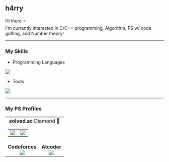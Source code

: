 ## h4rry
Hi there ⭐  
I'm currently interested in C/C++ programming, Algorithm, PS w/ code golfing, and Number theory!  
___
### My Skills
* Programming Languages
<div>
  <a href="https://skillicons.dev">
    <img src="https://skillicons.dev/icons?i=c,cpp,r,js,lua" />
  </a>
</div>

* Tools
<div>
  <a href="https://skillicons.dev">
    <img src="https://skillicons.dev/icons?i=vscode,processing,p5js,threejs" />
  </a>
</div>

___
### My PS Profiles
<table align="center">
  <tr>
    <td colspan="2">
      <div align="center"><b>solved.ac</b> Diamond 💎</div>
      <div align="center">
        <a href="https://solved.ac/h4rry">
          <table>
            <tr>
              <td>
                <img src="http://mazassumnida.wtf/api/v2/generate_badge?boj=h4rry" />
              </td>
              <td>
                <img src="http://mazandi.herokuapp.com/api?handle=h4rry&theme=dark" />
              </td>
            </tr>
          </table>
        </a>
      </div>
    </td>
  </tr>
  <tr>
    <td>
      <div align="center"><b>Codeforces</b></div>
      <div align="center">
        <a href="https://codeforces.com/profile/h4rry_cf">
          <img src="https://cf.leed.at?id=h4rry_cf" />
        </a>
      </div>
    </td>
    <td>
      <div align="center"><b>Atcoder</b></div>
      <div align="center">
        <a href="https://atcoder.jp/users/h4rry_ac">
          <img src="https://atcoder-badge.kro.kr?id=h4rry_ac" />
        </a>
      </div>
    </td>
  </tr>
</table>
